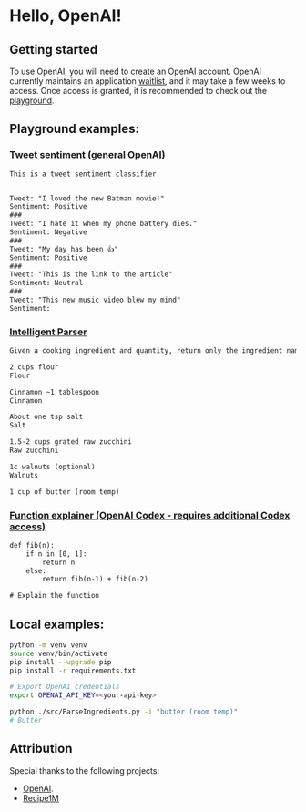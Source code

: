 # Hello, OpenAI!

## Getting started
To use OpenAI, you will need to create an OpenAI account. OpenAI currently maintains an application [waitlist](https://share.hsforms.com/1Lfc7WtPLRk2ppXhPjcYY-A4sk30), and it may take a few weeks to access.
Once access is granted, it is recommended to check out the [playground](https://beta.openai.com/playground).

## Playground examples:
### [Tweet sentiment (general OpenAI)](https://beta.openai.com/playground/p/default-tweet-classifier)
```txt
This is a tweet sentiment classifier


Tweet: "I loved the new Batman movie!"
Sentiment: Positive
###
Tweet: "I hate it when my phone battery dies."
Sentiment: Negative
###
Tweet: "My day has been 👍"
Sentiment: Positive
###
Tweet: "This is the link to the article"
Sentiment: Neutral
###
Tweet: "This new music video blew my mind"
Sentiment:
```

### [Intelligent Parser](https://beta.openai.com/playground/p/vZSmOrdzgVJ2Bh7SbEafjlDa?model=davinci)
```txt
Given a cooking ingredient and quantity, return only the ingredient name

2 cups flour
Flour

Cinnamon ~1 tablespoon
Cinnamon

About one tsp salt
Salt

1.5-2 cups grated raw zucchini
Raw zucchini

1c walnuts (optional)
Walnuts

1 cup of butter (room temp)
```

### [Function explainer (OpenAI Codex - requires additional Codex access)](https://beta.openai.com/playground/p/7AaExsHVqjQ2TgS6NHvHoSWs?model=davinci-codex)
```txt
def fib(n):
    if n in [0, 1]:
        return n
    else:
        return fib(n-1) + fib(n-2)

# Explain the function
```

## Local examples:
```sh
python -m venv venv
source venv/bin/activate
pip install --upgrade pip
pip install -r requirements.txt

# Export OpenAI credentials
export OPENAI_API_KEY=<your-api-key>

python ./src/ParseIngredients.py -i "butter (room temp)"
# Butter
```

## Attribution
Special thanks to the following projects:
- [OpenAI](https://openai.com).
- [Recipe1M](http://pic2recipe.csail.mit.edu)
